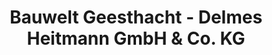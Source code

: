 ---
title: "Bauwelt Geesthacht - Delmes Heitmann GmbH & Co. KG"
url: /geesthacht/bauwelt-geesthacht-delmes-heitmann-gmbh-und-co-kg/
shop: Baumarkt
---